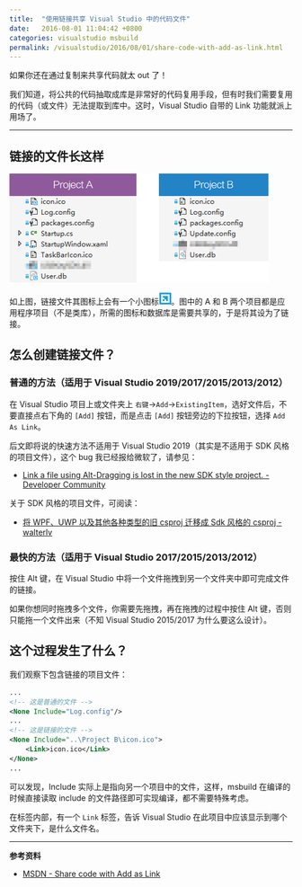 ```yaml
---
title:  "使用链接共享 Visual Studio 中的代码文件"
date:   2016-08-01 11:04:42 +0800
categories: visualstudio msbuild
permalink: /visualstudio/2016/08/01/share-code-with-add-as-link.html
---
```


如果你还在通过复制来共享代码就太 out 了！

我们知道，将公共的代码抽取成库是非常好的代码复用手段，但有时我们需要复用的代码（或文件）无法提取到库中。这时，Visual Studio 自带的 Link 功能就派上用场了。

---

## 链接的文件长这样

![链接文件](/static/posts/2016-08-01-share-file-as-link.png)

如上图，链接文件其图标上会有一个小图标![图标](/static/posts/2016-08-01-link-icon.png)。图中的 A 和 B 两个项目都是应用程序项目（不是类库），所需的图标和数据库是需要共享的，于是将其设为了链接。

## 怎么创建链接文件？

### 普通的方法（适用于 Visual Studio 2019/2017/2015/2013/2012）

在 Visual Studio 项目上或文件夹上 `右键`->`Add`->`ExistingItem`，选好文件后，不要直接点右下角的 `[Add]` 按钮，而是点击 `[Add]` 按钮旁边的下拉按钮，选择 `Add As Link`。

后文即将说的快速方法不适用于 Visual Studio 2019（其实是不适用于 SDK 风格的项目文件），这个 bug 我已经报给微软了，请参见：

- [Link a file using Alt-Dragging is lost in the new SDK style project. - Developer Community](https://developercommunity.visualstudio.com/idea/961545/link-a-file-using-alt-dragging-is-lost-in-the-new.html)

关于 SDK 风格的项目文件，可阅读：

- [将 WPF、UWP 以及其他各种类型的旧 csproj 迁移成 Sdk 风格的 csproj - walterlv](https://blog.walterlv.com/post/introduce-new-style-csproj-into-net-framework.html)

### 最快的方法（适用于 Visual Studio 2017/2015/2013/2012）

按住 Alt 键，在 Visual Studio 中将一个文件拖拽到另一个文件夹中即可完成文件的链接。

如果你想同时拖拽多个文件，你需要先拖拽，再在拖拽的过程中按住 Alt 键，否则只能拖一个文件出来（不知 Visual Studio 2015/2017 为什么要这么设计）。

## 这个过程发生了什么？

我们观察下包含链接的项目文件：

```xml
...
<!-- 这是普通的文件 -->
<None Include="Log.config"/>
...
<!-- 这是链接的文件 -->
<None Include="..\Project B\icon.ico">
    <Link>icon.ico</Link>
</None>
...
```

可以发现，Include 实际上是指向另一个项目中的文件，这样，msbuild 在编译的时候直接读取 include 的文件路径即可实现编译，都不需要特殊考虑。

在标签内部，有一个 `Link` 标签，告诉 Visual Studio 在此项目中应该显示到哪个文件夹下，是什么文件名。

---

**参考资料**

- [MSDN - Share code with Add as Link](https://msdn.microsoft.com/en-us/library/windows/apps/jj714082(v=vs.105).aspx)
